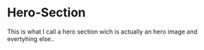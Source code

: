 # Hero-Section
This is what I call a hero section wich is actually an hero image and evertyhing else..
